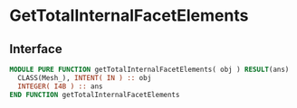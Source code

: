# GetTotalInternalFacetElements

## Interface

```fortran
MODULE PURE FUNCTION getTotalInternalFacetElements( obj ) RESULT(ans)
  CLASS(Mesh_), INTENT( IN ) :: obj
  INTEGER( I4B ) :: ans
END FUNCTION getTotalInternalFacetElements
```
